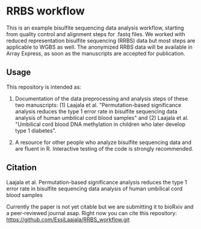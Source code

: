 # RRBS workflow

This is an example bisulfite sequencing data analysis workflow, starting from quality control and alignment steps for .fastq files. We worked with reduced representation bisulfite sequencing (RRBS) data but most steps are applicable to WGBS as well. The anonymized RRBS data will be available in Array Express, as soon as the manuscripts are accepted for publication.

## Usage

This repository is intended as:

1. Documentation of the data preprocessing and analysis steps of these two manuscripts: (1) Laajala et al. "Permutation-based significance analysis reduces the type 1 error rate in bisulfite sequencing data analysis of human umbilical cord blood samples" and (2) Laajala et al. "Umbilical cord blood DNA methylation in children who later develop type 1 diabetes".

2. A resource for other people who analyze bisulfite sequencing data and are fluent in R. Interactive testing of the code is strongly recommended.

## Citation

Laajala et al. Permutation-based significance analysis reduces the type 1 error rate in bisulfite sequencing data analysis of human umbilical cord blood samples

Currently the paper is not yet citable but we are submitting it to bioRxiv and a peer-reviewed journal asap. Right now you can cite this repository: https://github.com/EssiLaajala/RRBS_workflow.git


